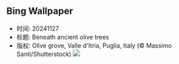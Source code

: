 ## Bing Wallpaper
- 时间: 20241127
- 标题: Beneath ancient olive trees
- 版权: Olive grove, Valle d'Itria, Puglia, Italy (© Massimo Santi/Shutterstock)
![](https://cn.bing.com/th?id=OHR.TrulliGrove_EN-US5919292259_UHD.jpg&rf=LaDigue_UHD.jpg&pid=hp&w=3840&h=2160&rs=1&c=4)
